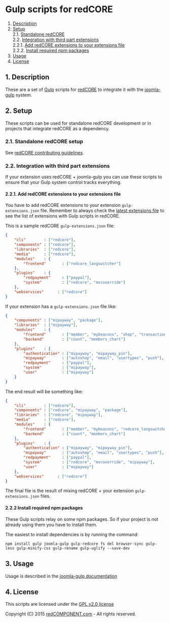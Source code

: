Gulp scripts for redCORE
==========

1. [Description](#description)
2. [Setup](#setup)  
    2.1. [Standalone redCORE](#standalone-setup)  
    2.2. [Integration with third part extensions](#third-part-setup)  
        2.2.1. [Add redCORE extensions to your extensions file](#add-required-extensions)  
        2.2.2. [Install required npm packages](#install-required-packages)  
3. [Usage](#usage)  
4. [License](#license)  

## <a name="description"></a> 1. Description

These are a set of [Gulp](http://gulpjs.com/) scripts for [redCORE](https://github.com/redCOMPONENT-COM/redCORE) to integrate it with the [joomla-gulp](https://github.com/phproberto/joomla-gulp) system.

## <a name="setup"></a>2. Setup

These scripts can be used for standalone redCORE development or in projects that integrate redCORE as a dependency.

### <a name="standalone-setup"></a>2.1. Standalone redCORE setup

See [redCORE contributing guidelines](https://github.com/redCOMPONENT-COM/redCORE/blob/develop/build/README.md).

### <a name="third-part-setup"></a>2.2. Integration with third part extensions

If your extension uses redCORE + joomla-gulp you can use these scripts to ensure that your Gulp system control tracks everything.

#### <a name="add-required-extensions"></a>2.2.1. Add redCORE extensions to your extensions file

You have to add redCORE extensions to your extension `gulp-extensions.json` file. Remember to always check the [latest extensions file](https://github.com/redCOMPONENT-COM/redCORE/blob/develop/gulp-extensions.json) to see the list of extensions with Gulp scripts in redCORE.

This is a sample redCORE `gulp-extensions.json` file:

```json
{
	"cli" 		 : ["redcore"],
	"components" : ["redcore"],
	"libraries"  : ["redcore"],
	"media"      : ["redcore"],
	"modules"    : {
		"frontend"       : ["redcore_langswitcher"]
	},
	"plugins"    : {
		"redpayment"     : ["paypal"],
		"system"         : ["redcore", "mvcoverride"]
	},
	"webservices"      : ["redcore"]
}
```

If your extension has a `gulp-extensions.json` file like:

```json
{
	"components" : ["mipayway", "package"],
	"libraries"  : ["mipayway"],
	"modules"    : {
		"frontend"       : ["member", "mybeacons", "shop", "transactions", "statistics", "cart"],
		"backend"        : ["count", "members_chart"]
	},
	"plugins"    : {
		"authentication" : ["mipayway", "mipayway_pin"],
		"mipayway"       : ["autoshop", "email", "usertypes", "push"],
		"redpayment"     : ["paypal"],
		"system"         : ["mipayway"],
		"user"           : ["mipayway"]
	}
}
```

The end result will be something like:

```json
{
	"cli" 		 : ["redcore"],
	"components" : ["redcore", "mipayway", "package"],
	"libraries"  : ["redcore", "mipayway"],
	"media"      : ["redcore"],
	"modules"    : {
		"frontend"       : ["member", "mybeacons", "redcore_langswitcher", "shop", "transactions", "statistics", "cart"],
		"backend"        : ["count", "members_chart"]
	},
	"plugins"    : {
		"authentication" : ["mipayway", "mipayway_pin"],
		"mipayway"       : ["autoshop", "email", "usertypes", "push"],
		"redpayment"     : ["paypal"],
		"system"         : ["redcore", "mvcoverride", "mipayway"],
		"user"           : ["mipayway"]
	},
	"webservices"      : ["redcore"]
}
```

The final file is the result of mixing redCORE + your extension `gulp-extensions.json` files.

#### <a name="install-required-packages"></a>2.2.2 Install required npm packages

These Gulp scripts relay on some npm packages. So if your project is not already using them you have to install them.  

The easiest to install dependencies is by running the command:  

```npm install gulp joomla-gulp gulp-redcore fs del browser-sync gulp-less gulp-minify-css gulp-rename gulp-uglify --save-dev```

## <a name="usage"></a>3. Usage

Usage is described in the [joomla-gulp documentation](https://github.com/phproberto/joomla-gulp/blob/master/docs/README.md)  

## <a name="license"></a>4. License  

This scripts are licensed under the [GPL v2.0 license](https://github.com/redCOMPONENT-COM/gulp-redcore/blob/master/LICENSE)  

Copyright (C) 2015 [redCOMPONENT.com](http://www.redcomponent.com) - All rights reserved.  
